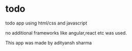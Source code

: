 # todo
todo app using html/css and javascript

no additional frameworks like angular,react etc was used.

This app was made by adityansh sharma
